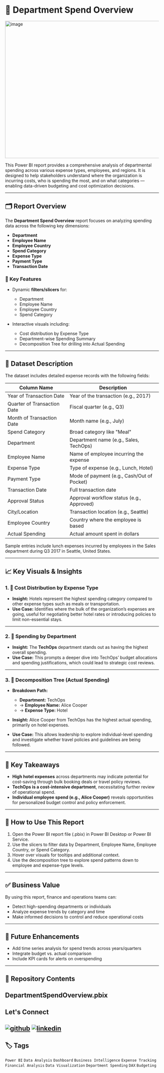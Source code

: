 # 📘 Department Spend Overview 
<img width="800" height="450" alt="image" src="https://github.com/user-attachments/assets/ffa1cb50-5c66-4ed1-baf7-fae29094aec0" />


This Power BI report provides a comprehensive analysis of departmental spending across various expense types, employees, and regions. It is designed to help stakeholders understand where the organization is incurring costs, who is spending the most, and on what categories — enabling data-driven budgeting and cost optimization decisions.

---

## 🗂️ Report Overview

The **Department Spend Overview** report focuses on analyzing spending data across the following key dimensions:

- **Department**
- **Employee Name**
- **Employee Country**
- **Spend Category**
- **Expense Type**
- **Payment Type**
- **Transaction Date**

### 🎯 Key Features

- Dynamic **filters/slicers** for:
  - Department
  - Employee Name
  - Employee Country
  - Spend Category

- Interactive visuals including:
  - Cost distribution by Expense Type
  - Department-wise Spending Summary
  - Decomposition Tree for drilling into Actual Spending

---

## 📅 Dataset Description

The dataset includes detailed expense records with the following fields:

| Column Name               | Description |
|---------------------------|-------------|
| Year of Transaction Date  | Year of the transaction (e.g., 2017) |
| Quarter of Transaction Date | Fiscal quarter (e.g., Q3) |
| Month of Transaction Date | Month name (e.g., July) |
| Spend Category            | Broad category like "Meal" |
| Department                | Department name (e.g., Sales, TechOps) |
| Employee Name             | Name of employee incurring the expense |
| Expense Type              | Type of expense (e.g., Lunch, Hotel) |
| Payment Type              | Mode of payment (e.g., Cash/Out of Pocket) |
| Transaction Date          | Full transaction date |
| Approval Status           | Approval workflow status (e.g., Approved) |
| City/Location             | Transaction location (e.g., Seattle) |
| Employee Country          | Country where the employee is based |
| Actual Spending           | Actual amount spent in dollars |

Sample entries include lunch expenses incurred by employees in the Sales department during Q3 2017 in Seattle, United States.

---

## 📈 Key Visuals & Insights

### 1. 💸 **Cost Distribution by Expense Type**

- **Insight:** Hotels represent the highest spending category compared to other expense types such as meals or transportation.
- **Use Case:** Identifies where the bulk of the organization’s expenses are going, useful for negotiating better hotel rates or introducing policies to limit non-essential stays.

---

### 2. 🏢 **Spending by Department**

- **Insight:** The **TechOps** department stands out as having the highest overall spending.
- **Use Case:** This prompts a deeper dive into TechOps’ budget allocations and spending justifications, which could lead to strategic cost reviews.

---

### 3. 🌲 **Decomposition Tree (Actual Spending)**

- **Breakdown Path:**
  - **Department:** TechOps  
  - → **Employee Name:** Alice Cooper  
  - → **Expense Type:** Hotel

- **Insight:** Alice Cooper from TechOps has the highest actual spending, primarily on hotel expenses.
- **Use Case:** This allows leadership to explore individual-level spending and investigate whether travel policies and guidelines are being followed.

---

## 🧭 Key Takeaways

- **High hotel expenses** across departments may indicate potential for cost-saving through bulk booking deals or travel policy reviews.
- **TechOps is a cost-intensive department**, necessitating further review of operational spend.
- **Individual employee spend (e.g., Alice Cooper)** reveals opportunities for personalized budget control and policy enforcement.

---

## 📂 How to Use This Report

1. Open the Power BI report file (.pbix) in Power BI Desktop or Power BI Service.
2. Use the slicers to filter data by Department, Employee Name, Employee Country, or Spend Category.
3. Hover over visuals for tooltips and additional context.
4. Use the decomposition tree to explore spend patterns down to employee and expense-type levels.

---

## ✅ Business Value

By using this report, finance and operations teams can:

- Detect high-spending departments or individuals
- Analyze expense trends by category and time
- Make informed decisions to control and reduce operational costs

---

## 📌 Future Enhancements

- Add time series analysis for spend trends across years/quarters
- Integrate budget vs. actual comparison
- Include KPI cards for alerts on overspending

---


## 📁 Repository Contents

DepartmentSpendOverview.pbix     
---
## Let's Connect
[![github](https://img.shields.io/badge/github-181717?style=for-the-badge&logo=github&logoColor=white)](https://github.com/ahammedjaleel)
[![linkedin](https://img.shields.io/badge/linkedin-0A66C2?style=for-the-badge&logo=linkedin&logoColor=white)](https://www.linkedin.com/in/ahammed-jaleel-33772b5b/)
---
## 🏷️ Tags

`Power BI` `Data Analysis` `Dashboard` `Business Intelligence` `Expense Tracking`  
`Financial Analysis` `Data Visualization` `Department Spending` `DAX` `Budgeting`


